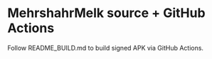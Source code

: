 # MehrshahrMelk source + GitHub Actions
Follow README_BUILD.md to build signed APK via GitHub Actions.
